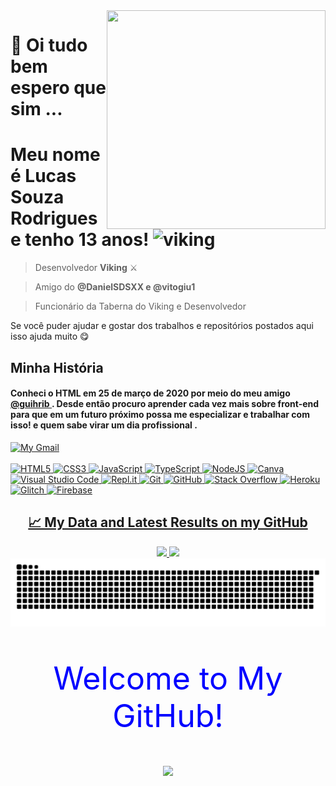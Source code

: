 <img align="right" src="https://cdn.discordapp.com/attachments/809533527892688917/874804011117719553/viking_4.png" style="width:350px; height:350px; border: 50px; max-width:100%;">

# 👋 Oi tudo bem espero que sim ...
# Meu nome é Lucas Souza Rodrigues e tenho 13 anos! ![viking](https://cdn.discordapp.com/icons/714814591552454656/a_8eb7647889e8e4830d2ea59b9e264c52.gif?size=2048?size=2048)

> Desenvolvedor **Viking** ⚔️

> Amigo do **@DanielSDSXX e @vitogiu1**

> Funcionário da Taberna do Viking e Desenvolvedor

Se você puder ajudar e gostar dos trabalhos e repositórios postados aqui isso ajuda muito 😋




<h2>Minha História</h2>
<h4>
Conheci o HTML em 25 de março de 2020 por meio do meu amigo <a href="https://github.com/guihrib/guihrib"> @guihrib </a>. Desde então procuro aprender cada vez mais sobre front-end para que em um futuro próximo possa me especializar e trabalhar com isso! e quem sabe virar um dia profissional .
</h4>



<div>
  <a href="https://github.com/LucasYDSXZ">
    </a>
    <a href="mailto:lps26029@gmail.com">
        <img alt="My Gmail" src="https://img.shields.io/static/v1?style=flat-square&logo=gmail&label=Gmail&message=lps26029@gmail.com&color=9E938E">
</div>
<div style="display: inline_block"><br>
        <img alt="HTML5" src="https://img.shields.io/badge/html5-%23E34F26.svg?style=for-the-badge&logo=html5&logoColor=white"/>
        <img alt="CSS3" src="https://img.shields.io/badge/css3-%231572B6.svg?style=for-the-badge&logo=css3&logoColor=white"/>
        <img alt="JavaScript" src="https://img.shields.io/badge/javascript-%23323330.svg?style=for-the-badge&logo=javascript&logoColor=%23F7DF1E"/>
        <img alt="TypeScript" src="https://img.shields.io/badge/typescript-%23007ACC.svg?style=for-the-badge&logo=typescript&logoColor=white"/>
        <img alt="NodeJS" src="https://img.shields.io/badge/node.js-%2343853D.svg?style=for-the-badge&logo=node-dot-js&logoColor=white"/>
        <img alt="Canva" src="https://img.shields.io/badge/Canva-%2300C4CC.svg?style=for-the-badge&logo=Canva&logoColor=white"/>
        <img alt="Visual Studio Code" src="https://img.shields.io/badge/VisualStudioCode-0078d7.svg?style=for-the-badge&logo=visual-studio-code&logoColor=white"/>
        <img alt="Repl.it" src="https://img.shields.io/badge/Repl.it-%230D101E.svg?style=for-the-badge&logo=Repl.it&logoColor=white"/>
        <img alt="Git" src="https://img.shields.io/badge/git-%23F05033.svg?style=for-the-badge&logo=git&logoColor=white"/>
        <img alt="GitHub" src="https://img.shields.io/badge/github-%23121011.svg?style=for-the-badge&logo=github&logoColor=white"/>
        <img alt="Stack Overflow" src="https://img.shields.io/badge/-Stackoverflow-FE7A16?style=for-the-badge&logo=stack-overflow&logoColor=white"/>
        <img alt="Heroku" src="https://img.shields.io/badge/heroku-%23430098.svg?style=for-the-badge&logo=heroku&logoColor=white"/>
        <img alt="Glitch" src="https://img.shields.io/badge/glitch-%233333FF.svg?style=for-the-badge&logo=glitch&logoColor=white"/>
        <img alt="Firebase" src="https://img.shields.io/badge/firebase-%23039BE5.svg?style=for-the-badge&logo=firebase"/>
</div>
<div align="center">
    <h2>📈 My Data and Latest Results on my GitHub</h2>
</div>

<div align="center">
  <a href="https://github.com/guihrib/">
    <img height="180em" src="https://github-readme-stats.vercel.app/api?username=guihrib&show_icons=true&theme=react&line_height=27&title_color=fffff1&bg_color=DEG,9E938E,D7D2D0" style="max-width:100%;">
    <img height="180em" src="https://github-readme-stats.vercel.app/api/top-langs/?username=guihrib&layout=compact&langs_count=7&show_icons=true&theme=react&line_height=27&title_color=fffff1&bg_color=DEG,9E938E,D7D2D0" style="max-width:100%;">
  </a>
</div>

<div align="center">
  <a href="https://github.com/guihrib/">
    <img alt="Snake Commit" src="https://github.com/guihrib/guihrib/blob/output/github-contribution-grid-snake.svg" />
  </a>
</div>

<div align="center">
    <p style="color: blue; font-size: 50px;">Welcome to My GitHub!  </p>
<div>



  ##
 
<div> 
  <a href = "mailto:lps26029@gmail.com"><img src="https://img.shields.io/badge/-Gmail-%23333?style=for-the-badge&logo=gmail&logoColor=white" target="_blank"></a>
 
 
</div>
